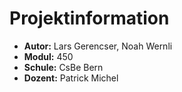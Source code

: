 # Projektinformation

- **Autor:** Lars Gerencser, Noah Wernli
- **Modul:** 450
- **Schule:** CsBe Bern
- **Dozent:** Patrick Michel



